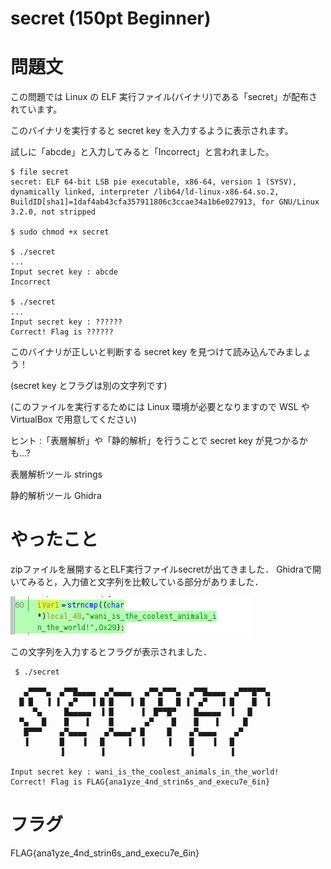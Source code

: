 # secret (150pt Beginner)
# 問題文
この問題では Linux の ELF 実行ファイル(バイナリ)である「secret」が配布されています。

このバイナリを実行すると secret key を入力するように表示されます。

試しに「abcde」と入力してみると「Incorrect」と言われました。

```
$ file secret
secret: ELF 64-bit LSB pie executable, x86-64, version 1 (SYSV), dynamically linked, interpreter /lib64/ld-linux-x86-64.so.2, BuildID[sha1]=1daf4ab43cfa357911806c3ccae34a1b6e027913, for GNU/Linux 3.2.0, not stripped

$ sudo chmod +x secret

$ ./secret
...
Input secret key : abcde
Incorrect

$ ./secret
...
Input secret key : ??????
Correct! Flag is ??????
```
このバイナリが正しいと判断する secret key を見つけて読み込んでみましょう！

(secret key とフラグは別の文字列です)

(このファイルを実行するためには Linux 環境が必要となりますので WSL や VirtualBox で用意してください)

ヒント :「表層解析」や「静的解析」を行うことで secret key が見つかるかも...?

表層解析ツール strings

静的解析ツール Ghidra

# やったこと
zipファイルを展開するとELF実行ファイルsecretが出てきました．
Ghidraで開いてみると，入力値と文字列を比較している部分がありました．

![](s1.png)

この文字列を入力するとフラグが表示されました．

```
 $ ./secret 

   ▄▀▀▀▀▄  ▄▀▀█▄▄▄▄  ▄▀▄▄▄▄   ▄▀▀▄▀▀▀▄  ▄▀▀█▄▄▄▄  ▄▀▀▀█▀▀▄
  █ █   ▐ ▐  ▄▀   ▐ █ █    ▌ █   █   █ ▐  ▄▀   ▐ █    █  ▐
     ▀▄     █▄▄▄▄▄  ▐ █      ▐  █▀▀█▀    █▄▄▄▄▄  ▐   █
  ▀▄   █    █    ▌    █       ▄▀    █    █    ▌     █
   █▀▀▀    ▄▀▄▄▄▄    ▄▀▄▄▄▄▀ █     █    ▄▀▄▄▄▄    ▄▀
   ▐       █    ▐   █     ▐  ▐     ▐    █    ▐   █
           ▐        ▐                   ▐        ▐

Input secret key : wani_is_the_coolest_animals_in_the_world!
Correct! Flag is FLAG{ana1yze_4nd_strin6s_and_execu7e_6in}
```

# フラグ
FLAG{ana1yze_4nd_strin6s_and_execu7e_6in}
